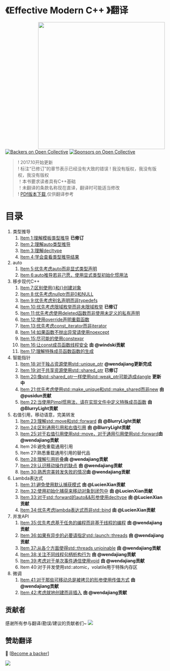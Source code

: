 # 《Effective Modern C++ 》翻译

<img src="https://github.com/kelthuzadx/EffectiveModernCppChinese/blob/master/x.public/1.png?raw=true" align="right" weight="300" height="400"/>

[![Backers on Open Collective](https://opencollective.com/EffectiveModernCppChinese/backers/badge.svg)](#backers)
 [![Sponsors on Open Collective](https://opencollective.com/EffectiveModernCppChinese/sponsors/badge.svg)](#sponsors) 

> ! 2017.10开始更新<br>
> ! 标注“已修订”的章节表示已经没有大致的错误
> ! 我没有版权，我没有版权，我没有版权<br>
> ！本书要求读者具有C++基础<br>
> ！未翻译的条款名称现在直译，翻译时可能适当修改<br>
> ! [PDf版本下载](x.public/EffectiveModernCpp.pdf),仅供翻译参考

# 目录
1. 类型推导
	1. [Item 1:理解模板类型推导](https://github.com/kelthuzadx/EffectiveModernCppChinese/blob/master/1.DeducingTypes/item1.md) __已修订__
	2. [Item 2:理解auto类型推导](https://github.com/kelthuzadx/EffectiveModernCppChinese/blob/master/1.DeducingTypes/item2.md)
	3. [Item 3:理解decltype](https://github.com/kelthuzadx/EffectiveModernCppChinese/blob/master/1.DeducingTypes/item3.md)
	3. [Item 4:学会查看类型推导结果](https://github.com/kelthuzadx/EffectiveModernCppChinese/blob/master/1.DeducingTypes/item4.md)
2. auto
	1. [Item 5:优先考虑auto而非显式类型声明](https://github.com/kelthuzadx/EffectiveModernCppChinese/blob/master/2.auto/item5.md)
	2. [Item 6:auto推导若非己愿，使用显式类型初始化惯用法](https://github.com/kelthuzadx/EffectiveModernCppChinese/blob/master/2.auto/item6.md)
3. 移步现代C++
	1. [Item 7:区别使用()和{}创建对象](https://github.com/kelthuzadx/EffectiveModernCppChinese/blob/master/3.MovingToModernCpp/item7.md)
	2. [Item 8:优先考虑nullptr而非0和NULL](https://github.com/kelthuzadx/EffectiveModernCppChinese/blob/master/3.MovingToModernCpp/item8.md)
	3. [Item 9:优先考虑别名声明而非typedefs](https://github.com/kelthuzadx/EffectiveModernCppChinese/blob/master/3.MovingToModernCpp/item9.md)
	4. [Item 10:优先考虑限域枚举而非未限域枚举](https://github.com/kelthuzadx/EffectiveModernCppChinese/blob/master/3.MovingToModernCpp/item10.md) __已修订__
	5. [Item 11:优先考虑使用deleted函数而非使用未定义的私有声明](https://github.com/kelthuzadx/EffectiveModernCppChinese/blob/master/3.MovingToModernCpp/item11.md)
	6. [Item 12:使用override声明重载函数](https://github.com/kelthuzadx/EffectiveModernCppChinese/blob/master/3.MovingToModernCpp/item12.md)
	7. [Item 13:优先考虑const_iterator而非iterator](https://github.com/kelthuzadx/EffectiveModernCppChinese/blob/master/3.MovingToModernCpp/item13.md)
	8. [Item 14:如果函数不抛出异常请使用noexcept](https://github.com/kelthuzadx/EffectiveModernCppChinese/blob/master/3.MovingToModernCpp/item14.md)
	9. [Item 15:尽可能的使用constexpr](https://github.com/kelthuzadx/EffectiveModernCppChinese/blob/master/3.MovingToModernCpp/item15.md)
	10. [Item 16:让const成员函数线程安全](https://github.com/kelthuzadx/EffectiveModernCppChinese/blob/master/3.MovingToModernCpp/item16.md) __由 @windski贡献__
	11. [Item 17:理解特殊成员函数函数的生成](https://github.com/kelthuzadx/EffectiveModernCppChinese/blob/master/3.MovingToModernCpp/item17.md) 
4. 智能指针
	1. [Item 18:对于独占资源使用std::unique_ptr](https://github.com/kelthuzadx/EffectiveModernCppChinese/blob/master/4.SmartPointers/item18.md) __@wendajiang更新完成__
	2. [Item 19:对于共享资源使用std::shared_ptr](https://github.com/kelthuzadx/EffectiveModernCppChinese/blob/master/4.SmartPointers/item19.md) __已修订__
	3. [Item 20:像std::shared_ptr一样使用std::weak_ptr可能造成dangle](https://github.com/kelthuzadx/EffectiveModernCppChinese/blob/master/4.SmartPointers/item20.md) __更新中__
	4. [Item 21:优先考虑使用std::make_unique和std::make_shared而非new](https://github.com/kelthuzadx/EffectiveModernCppChinese/blob/master/4.SmartPointers/item21.md) __由 @pusidun贡献__
	5. [Item 22:当使用Pimpl惯用法，请在实现文件中定义特殊成员函数](https://github.com/kelthuzadx/EffectiveModernCppChinese/blob/master/4.SmartPointers/item22.md) __由 @BlurryLight贡献__
5. 右值引用，移动语意，完美转发
	1. [Item 23:理解std::move和std::forward](https://github.com/kelthuzadx/EffectiveModernCppChinese/blob/master/5.RvalueReferences_MovingSemantics_And_PerfectForwarding/item23.md) __由 @BlurryLight贡献__
	2. [Item 24:区别通用引用和右值引用](https://github.com/kelthuzadx/EffectiveModernCppChinese/blob/master/5.RvalueReferences_MovingSemantics_And_PerfectForwarding/item24.md) __由 @BlurryLight贡献__
	3. [Item 25:对于右值引用使用std::move，对于通用引用使用std::forward](https://github.com/kelthuzadx/EffectiveModernCppChinese/blob/master/5.RvalueReferences_MovingSemantics_And_PerfectForwarding/item25.md)__由 @wendajiang贡献__
	4. Item 26:避免重载通用引用
	5. Item 27:熟悉重载通用引用的替代品
	6. [Item 28:理解引用折叠](https://github.com/kelthuzadx/EffectiveModernCppChinese/blob/master/5.RvalueReferences_MovingSemantics_And_PerfectForwarding/item28.md)__由 @wendajiang贡献__
	7. [Item 29:认识移动操作的缺点](https://github.com/kelthuzadx/EffectiveModernCppChinese/blob/master/5.RvalueReferences_MovingSemantics_And_PerfectForwarding/item29.md) __由 @wendajiang贡献__
	8. [Item 30:熟悉完美转发失败的情况](https://github.com/kelthuzadx/EffectiveModernCppChinese/blob/master/5.RvalueReferences_MovingSemantics_And_PerfectForwarding/item30.md)__由 @wendajiang贡献__
6. Lambda表达式
	1. [Item 31:避免使用默认捕获模式](https://github.com/kelthuzadx/EffectiveModernCppChinese/blob/master/6.Lambda%20Expressions/item31.md) __由 @LucienXian贡献__
	2. [Item 32:使用初始化捕获来移动对象到闭包中](https://github.com/kelthuzadx/EffectiveModernCppChinese/blob/master/6.Lambda%20Expressions/item32.md) __由 @LucienXian贡献__
	3. [Item 33:对于std::forward的auto&&形参使用decltype](https://github.com/kelthuzadx/EffectiveModernCppChinese/blob/master/6.Lambda%20Expressions/item33.md) __由 @LucienXian贡献__
	4. [Item 34:优先考虑lambda表达式而非std::bind](https://github.com/kelthuzadx/EffectiveModernCppChinese/blob/master/6.Lambda%20Expressions/item34.md) __由 @LucienXian贡献__
7. 并发API
	1. [Item 35:优先考虑基于任务的编程而非基于线程的编程](https://github.com/kelthuzadx/EffectiveModernCppChinese/blob/master/7.The%20Concurrency%20API/item35.md) __由 @wendajiang贡献__
	2. [Item 36:如果有异步的必要请指定std::launch::threads](https://github.com/kelthuzadx/EffectiveModernCppChinese/blob/master/7.The%20Concurrency%20API/item36.md) __由 @wendajiang贡献__
	3. [Item 37:从各个方面使得std::threads unjoinable](https://github.com/kelthuzadx/EffectiveModernCppChinese/blob/master/7.The%20Concurrency%20API/item37.md) __由 @wendajiang贡献__
	4. [Item 38:关注不同线程句柄析构行为](https://github.com/kelthuzadx/EffectiveModernCppChinese/blob/master/7.The%20Concurrency%20API/item38.md) __由 @wendajiang贡献__
	5. [Item 39:考虑对于单次事件通信使用void](https://github.com/kelthuzadx/EffectiveModernCppChinese/blob/master/7.The%20Concurrency%20API/item39.md) __由 @wendajiang贡献__
	6. Item 40:对于并发使用std::atomic，volatile用于特殊内存区
8. 微调
	1. [Item 41:对于那些可移动总是被拷贝的形参使用传值方式](https://github.com/kelthuzadx/EffectiveModernCppChinese/blob/master/8.Tweaks/item41.md) __由 @wendajiang贡献__
	2. [Item 42:考虑就地创建而非插入](https://github.com/kelthuzadx/EffectiveModernCppChinese/blob/master/8.Tweaks/item42.md) __由 @wendajiang贡献__

## 贡献者

感谢所有参与翻译/勘误/建议的贡献者们~
<a href="https://github.com/kelthuzadx/EffectiveModernCppChinese/graphs/contributors"><img src="https://opencollective.com/EffectiveModernCppChinese/contributors.svg?width=890&button=false" /></a>


## 赞助翻译

 🙏 [[Become a backer](https://opencollective.com/EffectiveModernCppChinese#backer)]

<a href="https://opencollective.com/EffectiveModernCppChinese#backers" target="_blank"><img src="https://opencollective.com/EffectiveModernCppChinese/backers.svg?width=890"></a>
